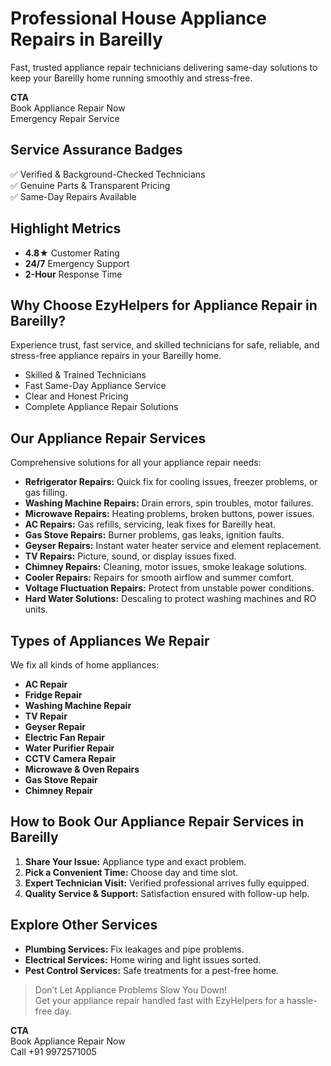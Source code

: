 # Professional House Appliance Repairs in Bareilly

Fast, trusted appliance repair technicians delivering same-day solutions to keep your Bareilly home running smoothly and stress-free.

**CTA**  
Book Appliance Repair Now  
Emergency Repair Service

## Service Assurance Badges
✅ Verified & Background-Checked Technicians  
✅ Genuine Parts & Transparent Pricing  
✅ Same-Day Repairs Available

## Highlight Metrics
- **4.8★** Customer Rating
- **24/7** Emergency Support
- **2-Hour** Response Time

## Why Choose EzyHelpers for Appliance Repair in Bareilly?
Experience trust, fast service, and skilled technicians for safe, reliable, and stress-free appliance repairs in your Bareilly home.

- Skilled & Trained Technicians
- Fast Same-Day Appliance Service
- Clear and Honest Pricing
- Complete Appliance Repair Solutions

## Our Appliance Repair Services
Comprehensive solutions for all your appliance repair needs:

- **Refrigerator Repairs:** Quick fix for cooling issues, freezer problems, or gas filling.
- **Washing Machine Repairs:** Drain errors, spin troubles, motor failures.
- **Microwave Repairs:** Heating problems, broken buttons, power issues.
- **AC Repairs:** Gas refills, servicing, leak fixes for Bareilly heat.
- **Gas Stove Repairs:** Burner problems, gas leaks, ignition faults.
- **Geyser Repairs:** Instant water heater service and element replacement.
- **TV Repairs:** Picture, sound, or display issues fixed.
- **Chimney Repairs:** Cleaning, motor issues, smoke leakage solutions.
- **Cooler Repairs:** Repairs for smooth airflow and summer comfort.
- **Voltage Fluctuation Repairs:** Protect from unstable power conditions.
- **Hard Water Solutions:** Descaling to protect washing machines and RO units.

## Types of Appliances We Repair
We fix all kinds of home appliances:

- **AC Repair**
- **Fridge Repair**
- **Washing Machine Repair**
- **TV Repair**
- **Geyser Repair**
- **Electric Fan Repair**
- **Water Purifier Repair**
- **CCTV Camera Repair**
- **Microwave & Oven Repairs**
- **Gas Stove Repair**
- **Chimney Repair**

## How to Book Our Appliance Repair Services in Bareilly
1. **Share Your Issue:** Appliance type and exact problem.  
2. **Pick a Convenient Time:** Choose day and time slot.  
3. **Expert Technician Visit:** Verified professional arrives fully equipped.  
4. **Quality Service & Support:** Satisfaction ensured with follow-up help.

## Explore Other Services
- **Plumbing Services:** Fix leakages and pipe problems.
- **Electrical Services:** Home wiring and light issues sorted.
- **Pest Control Services:** Safe treatments for a pest-free home.

> Don’t Let Appliance Problems Slow You Down!  
Get your appliance repair handled fast with EzyHelpers for a hassle-free day.

**CTA**  
Book Appliance Repair Now  
Call +91 9972571005
